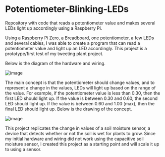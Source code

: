 # Potentiometer-Blinking-LEDs
Repository with code that reads a potentiometer value and makes several LEDs light up accordingly using a Raspberry Pi.

Using a Raspberry Pi Zero, a Breadboard, one potentiometer, a few LEDs and several cables, I was able to create a program that can read a potentiometer value and light up an LED accordingly. This project is a prototype/first test of my tweeting plant project. 


Below is the diagram of the hardware and wiring.

![image](https://user-images.githubusercontent.com/86998121/180335451-94eadb2d-ddae-4ef9-88b4-1928cedf8fa6.png)

The main concept is that the potentiometer should change values, and to represent a change in the values, LEDs will light up based on the range of the value. For example, if the potentiometer value is less than 0.30, then the first LED should light up. If the value is between 0.30 and 0.60, the second LED should light up. If the value is between 0.60 and 1.00 (max), then the final LED should light up. Below is the drawing of the concept.

![image](https://user-images.githubusercontent.com/86998121/180335553-bbded988-7c42-4311-b423-5550a0461ee4.png)

This project replicates the change in values of a soil moisture sensor, a device that detects whether or not the soil is wet for plants to grow. Since my initial hardware and wiring did not work using the capacitive soil moisture sensor, I created this project as a starting point and will scale it up to using a sensor.
